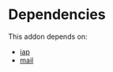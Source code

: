 # Dependencies

This addon depends on:

- [iap](https://github.com/bringout/oca-ocb-technical)
- [mail](https://github.com/bringout/oca-ocb-core)
